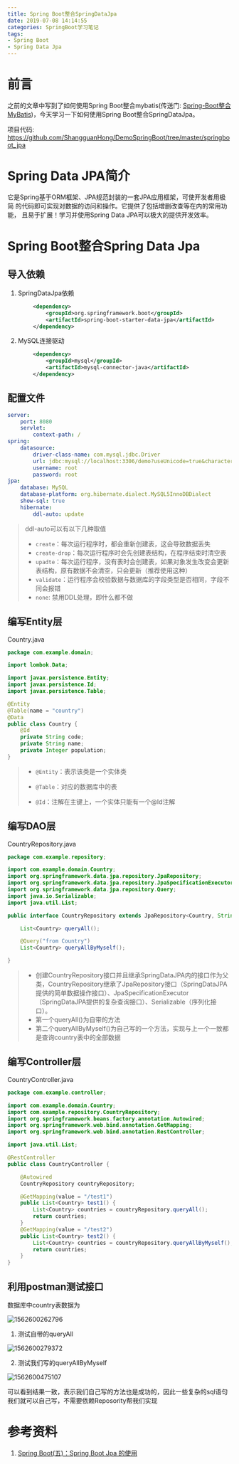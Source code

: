 ```yaml
---
title: Spring Boot整合SpringDataJpa
date: 2019-07-08 14:14:55
categories: SpringBoot学习笔记
tags:
- Spring Boot
- Spring Data Jpa
---
```


# 前言

之前的文章中写到了如何使用Spring Boot整合mybatis(传送门: [Spring-Boot整合MyBatis](https://shangguanhong.github.io/2019/06/03/Spring-Boot整合MyBatis/))，今天学习一下如何使用Spring Boot整合SpringDataJpa。

项目代码:  https://github.com/ShangguanHong/DemoSpringBoot/tree/master/springboot_jpa

# Spring Data JPA简介

它是Spring基于ORM框架、JPA规范封装的一套JPA应用框架，可使开发者用极简 
的代码即可实现对数据的访问和操作。它提供了包括增删改查等在内的常用功能， 
且易于扩展！学习并使用Spring Data JPA可以极大的提供开发效率。

<!--more-->

# Spring Boot整合Spring Data Jpa

## 导入依赖

1. SpringDataJpa依赖

```xml
        <dependency>
            <groupId>org.springframework.boot</groupId>
            <artifactId>spring-boot-starter-data-jpa</artifactId>
        </dependency>
```

2. MySQL连接驱动

```xml
        <dependency>
            <groupId>mysql</groupId>
            <artifactId>mysql-connector-java</artifactId>
        </dependency>
```

## 配置文件

```yaml
server:
    port: 8080
    servlet:
        context-path: /
spring:
    datasource:
        driver-class-name: com.mysql.jdbc.Driver
        url: jdbc:mysql://localhost:3306/demo?useUnicode=true&characterEncoding=UTF-8&zeroDateTimeBehavior=convertToNull&allowMultiQueries=true&useSSL=false
        username: root
        password: root
jpa:
    database: MySQL
    database-platform: org.hibernate.dialect.MySQL5InnoDBDialect
    show-sql: true
    hibernate:
        ddl-auto: update
```

> ddl-auto可以有以下几种取值
>
> -  `create`：每次运行程序时，都会重新创建表，这会导致数据丢失
> -  `create-drop`：每次运行程序时会先创建表结构，在程序结束时清空表
> -  `upadte`：每次运行程序，没有表时会创建表，如果对象发生改变会更新表结构，原有数据不会清空，只会更新（推荐使用这种）
> -  `validate`：运行程序会校验数据与数据库的字段类型是否相同，字段不同会报错
> -  `none`: 禁用DDL处理，即什么都不做

## 编写Entity层

Country.java

```java
package com.example.domain;

import lombok.Data;

import javax.persistence.Entity;
import javax.persistence.Id;
import javax.persistence.Table;

@Entity
@Table(name = "country")
@Data
public class Country {
    @Id
    private String code;
    private String name;
    private Integer population;
}
```

>- `@Entity`：表示该类是一个实体类
>
>- `@Table`：对应的数据库中的表
>
>- `@Id`：注解在主键上，一个实体只能有一个@Id注解

## 编写DAO层

CountryRepository.java

``` java
package com.example.repository;

import com.example.domain.Country;
import org.springframework.data.jpa.repository.JpaRepository;
import org.springframework.data.jpa.repository.JpaSpecificationExecutor;
import org.springframework.data.jpa.repository.Query;
import java.io.Serializable;
import java.util.List;

public interface CountryRepository extends JpaRepository<Country, String>, JpaSpecificationExecutor<Country>, Serializable {

    List<Country> queryAll();

    @Query("from Country")
    List<Country> queryAllByMyself();

}


```

> - 创建CountryRepository接口并且继承SpringDataJPA内的接口作为父类，CountryRepository继承了JpaRepository接口（SpringDataJPA提供的简单数据操作接口）、JpaSpecificationExecutor（SpringDataJPA提供的复杂查询接口）、Serializable（序列化接口）。
> - 第一个queryAll()为自带的方法
> - 第二个queryAllByMyself()为自己写的一个方法，实现与上一个一致都是查询country表中的全部数据

## 编写Controller层

CountryController.java

``` java
package com.example.controller;

import com.example.domain.Country;
import com.example.repository.CountryRepository;
import org.springframework.beans.factory.annotation.Autowired;
import org.springframework.web.bind.annotation.GetMapping;
import org.springframework.web.bind.annotation.RestController;

import java.util.List;

@RestController
public class CountryController {

    @Autowired
    CountryRepository countryRepository;

    @GetMapping(value = "/test1")
    public List<Country> test1() {
        List<Country> countries = countryRepository.queryAll();
        return countries;
    }
    @GetMapping(value = "/test2")
    public List<Country> test2() {
        List<Country> countries = countryRepository.queryAllByMyself();
        return countries;
    }
}

```

## 利用postman测试接口

数据库中country表数据为

![1562600262796](Spring-Boot整合SpringDataJpa/1562600262796.png)

1. 测试自带的queryAll

![1562600279372](Spring-Boot整合SpringDataJpa/1562600279372.png)

2. 测试我们写的queryAllByMyself

![1562600475107](Spring-Boot整合SpringDataJpa/1562600475107.png)

可以看到结果一致，表示我们自己写的方法也是成功的，因此一些复杂的sql语句我们就可以自己写，不需要依赖Reposority帮我们实现

# 参考资料

1. [Spring Boot(五)：Spring Boot Jpa 的使用](http://www.ityouknow.com/springboot/2016/08/20/spring-boot-jpa.html)